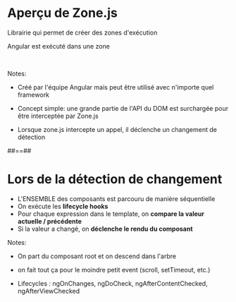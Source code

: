 # Aperçu de Zone.js

Librairie qui permet de créer des zones d'exécution

Angular est exécuté dans une zone

<br/>

Notes:

- Créé par l'équipe Angular mais peut être utilisé avec n'importe quel framework

- Concept simple: une grande partie de l'API du DOM est surchargée pour être interceptée par Zone.js

- Lorsque zone.js intercepte un appel, il déclenche un changement de détection

##==##

# Lors de la détection de changement

- L'ENSEMBLE des composants est parcouru de manière séquentielle
- On exécute les **lifecycle hooks**
- Pour chaque expression dans le template, on **compare la valeur actuelle / précédente**
- Si la valeur a changé, on **déclenche le rendu du composant**
<!-- .element: class="list-fragment" -->

Notes:

- On part du composant root et on descend dans l'arbre
- on fait tout ça pour le moindre petit event (scroll, setTimeout, etc.)

- Lifecycles : ngOnChanges, ngDoCheck, ngAfterContentChecked, ngAfterViewChecked
